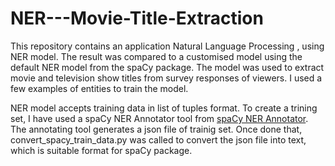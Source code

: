 # NER---Movie-Title-Extraction

This repository contains an application Natural Language Processing , using NER model. The result was compared to a customised model using the default NER model from the spaCy package. The model was used to extract movie and television show titles from survey responses of viewers. I used a few examples of entities to train the model. 

NER model accepts training data in list of tuples format. To create a trining set, I have used a spaCy NER Annotator tool from [spaCy NER Annotator](https://manivannanmurugavel.github.io/annotating-tool/spacy-ner-annotator/). The annotating tool generates a json file of trainig set. Once done that, convert_spacy_train_data.py was called to convert the json file into text, which is suitable format for spaCy package.
